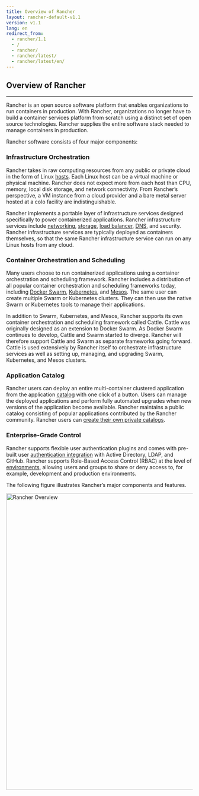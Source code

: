 ```yaml
---
title: Overview of Rancher
layout: rancher-default-v1.1
version: v1.1
lang: en
redirect_from:
  - rancher/1.1
  - /
  - rancher/
  - rancher/latest/
  - rancher/latest/en/
---
```


## Overview of Rancher
---

Rancher is an open source software platform that enables organizations to run containers in production. With Rancher, organizations no longer have to build a container services platform from scratch using a distinct set of open source technologies. Rancher supplies the entire software stack needed to manage containers in production.

Rancher software consists of four major components:

### Infrastructure Orchestration

Rancher takes in raw computing resources from any public or private cloud in the form of Linux [hosts]({{site.baseurl}}/rancher/{{page.version}}/{{page.lang}}/hosts/). Each Linux host can be a virtual machine or physical machine. Rancher does not expect more from each host than CPU, memory, local disk storage, and network connectivity. From Rancher’s perspective, a VM instance from a cloud provider and a bare metal server hosted at a colo facility are indistinguishable.

Rancher implements a portable layer of infrastructure services designed specifically to power containerized applications. Rancher infrastructure services include [networking]({{site.baseurl}}/rancher/{{page.version}}/{{page.lang}}/rancher-services/networking), [storage]({{site.baseurl}}/rancher/{{page.version}}/{{page.lang}}/rancher-services/storage-service/), [load balancer]({{site.baseurl}}/rancher/{{page.version}}/{{page.lang}}/rancher-services/load-balancer/), [DNS]({{site.baseurl}}/rancher/{{page.version}}/{{page.lang}}/rancher-services/dns-service/), and security. Rancher infrastructure services are typically deployed as containers themselves, so that the same Rancher infrastructure service can run on any Linux hosts from any cloud.

### Container Orchestration and Scheduling

Many users choose to run containerized applications using a container orchestration and scheduling framework. Rancher includes a distribution of all popular container orchestration and scheduling frameworks today, including [Docker Swarm]({{site.baseurl}}/rancher/{{page.version}}/{{page.lang}}/swarm), [Kubernetes]({{site.baseurl}}/rancher/{{page.version}}/{{page.lang}}/kubernetes), and [Mesos]({{site.baseurl}}/rancher/{{page.version}}/{{page.lang}}/mesos/). The same user can create multiple Swarm or Kubernetes clusters. They can then use the native Swarm or Kubernetes tools to manage their applications.

In addition to Swarm, Kubernetes, and Mesos, Rancher supports its own container orchestration and scheduling framework called Cattle. Cattle was originally designed as an extension to Docker Swarm. As Docker Swarm continues to develop, Cattle and Swarm started to diverge. Rancher will therefore support Cattle and Swarm as separate frameworks going forward. Cattle is used extensively by Rancher itself to orchestrate infrastructure services as well as setting up, managing, and upgrading Swarm, Kubernetes, and Mesos clusters.

### Application Catalog

Rancher users can deploy an entire multi-container clustered application from the application [catalog]({{site.baseurl}}/rancher/{{page.version}}/{{page.lang}}/catalog) with one click of a button. Users can manage the deployed applications and perform fully automated upgrades when new versions of the application become available. Rancher maintains a public catalog consisting of popular applications contributed by the Rancher community. Rancher users can [create their own private catalogs]({{site.baseurl}}/rancher/{{page.version}}/{{page.lang}}/catalog/private-catalog/).

### Enterprise-Grade Control

Rancher supports flexible user authentication plugins and comes with pre-built user [authentication integration]({{site.baseurl}}/rancher/{{page.version}}/{{page.lang}}/configuration/access-control/) with Active Directory, LDAP, and GitHub. Rancher supports Role-Based Access Control (RBAC) at the level of [environments]({{site.baseurl}}/rancher/{{page.version}}/{{page.lang}}/environments/), allowing users and groups to share or deny access to, for example, development and production environments.

The following figure illustrates Rancher’s major components and features.

<img src="{{site.baseurl}}/img/rancher/rancher_overview_2.png" width="800" alt="Rancher Overview">
